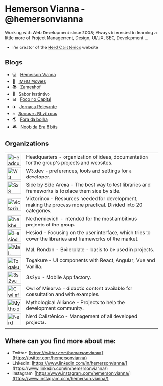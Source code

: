 # Hemerson Vianna - @hemersonvianna

Working with Web Development since 2008; Always interested in learning a little more of Project Management, Design, UI/UX, SEO, Development ...

- I'm creator of the [Nerd Calistênico](https://nerdcalistenico.com.br) website

## Blogs

- :computer: &nbsp; [Hemerson Vianna](https://nerdcalistenico.com.br/hemersonvianna/)
- :movie_camera: &nbsp; [IMHO Movies](https://nerdcalistenico.com.br/imhomovies/)
- :books: &nbsp; [Zamenhof](https://nerdcalistenico.com.br/zamenhof/)
- :stew: &nbsp; [Sabor Instintivo](https://nerdcalistenico.com.br/saborinstintivo/)
- :bar_chart: &nbsp; [Foco no Capital](https://nerdcalistenico.com.br/foconocapital/)
- :airplane: &nbsp; [Jornada Relevante](https://nerdcalistenico.com.br/jornadarelevante/)
- :notes: &nbsp; [Sonus et Rhythmus](https://nerdcalistenico.com.br/sonusetrhythmus/)
- :earth_americas: &nbsp; [Fora da bolha](https://nerdcalistenico.com.br/foradabolha/)
- :video_game: &nbsp; [Noob da Era 8 bits](https://nerdcalistenico.com.br/noobdaera8bits/)

## Organizations

|||
|--|--|
|<a href="https://github.com/hdquarters"><img width="45" height="40" src="https://avatars2.githubusercontent.com/u/13304511" alt="Headquarters" /></a> | Headquarters - organization of ideas, documentation for the group's projects and websites. |
|<a href="https://github.com/w3dotdev"><img width="45" height="40" src="https://avatars0.githubusercontent.com/u/16153633" alt="W3 .dev" /></a> | W3.dev - preferences, tools and settings for a developer.|
|<a href="https://github.com/sxsarena"><img width="45" height="40" src="https://avatars1.githubusercontent.com/u/20724046" alt="SxS Arena" /></a> | Side by Side Arena - The best way to test libraries and frameworks is to place them side by side.|
|<a href="https://github.com/vctrnx"><img width="45" height="40" src="https://avatars0.githubusercontent.com/u/26970146" alt="Victorinox" /></a> | Victorinox  - Resources needed for development, making the process more practical. Divided into 20 categories.|
|<a href="https://github.com/nekhemievich"><img width="45" height="40" src="https://avatars2.githubusercontent.com/u/27102369" alt="Nekhemievich" /></a> | Nekhemievich - Intended for the most ambitious projects of the group.|
|<a href="https://github.com/hesiod3c"><img width="45" height="40" src="https://avatars3.githubusercontent.com/u/30731635" alt="Hesiod and " /></a> | Hesiod - Focusing on the user interface, which tries to cover the libraries and frameworks of the market.|
|<a href="https://github.com/malrondon"><img width="45" height="40" src="https://avatars2.githubusercontent.com/u/49529560" alt="Mal. Rondon" /></a> | Mal. Rondon - Boilerplate - basis to be used in projects.|
|<a href="https://github.com/tgkr"><img width="45" height="40" src="https://avatars2.githubusercontent.com/u/55669171" alt="Togakure" /></a> | Togakure - UI components with React, Angular, Vue and Vanilla.|
|<a href="https://github.com/3s2yu"><img width="45" height="40" src="https://avatars2.githubusercontent.com/u/55886185" alt="3s2yu" /></a> | 3s2yu - Mobile App factory.|
|<a href="https://github.com/o2minerva"><img width="45" height="40" src="https://avatars1.githubusercontent.com/u/61127091" alt="Owl of Minerva" /></a> | Owl of Minerva - didactic content available for consultation and with examples.|
|<a href="https://github.com/allmyths"><img width="45" height="40" src="https://avatars2.githubusercontent.com/u/67839590" alt="Mythological Alliance" /></a> | Mythological Alliance - Projects to help the development community.|
|<a href="https://github.com/org-nerdcalistenico"><img width="45" height="40" src="https://avatars3.githubusercontent.com/u/68088436" alt="Nerd Calistênico" /></a> | Nerd Calistênico - Management of all developed projects.|
|||

## Where can you find more about me:

- Twitter: [https://twitter.com/hemersonvianna](https://twitter.com/hemersonvianna)
- LinkedIn: [https://www.linkedin.com/in/hemersonvianna/](https://www.linkedin.com/in/hemersonvianna/)
- Instagram: [https://www.instagram.com/hemerson.vianna/](https://www.instagram.com/hemerson.vianna/)
